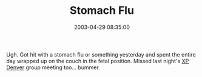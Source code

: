 ﻿---
layout: post
title: "Stomach Flu"
comments: false
date: 2003-04-29 08:35:00
updated: 2004-05-03 20:47:00
categories:
 - Personal
subtext-id: 825c436d-dd31-4f86-be5a-12de520b453a
alias: /blog/Stomach-Flu.aspx
---


Ugh. Got hit with a stomach flu or something yesterday and spent the entire day wrapped up on the couch in the fetal position. Missed last night's [XP Denver](http://www.xpdenver.org/) group meeting too... bummer. 
